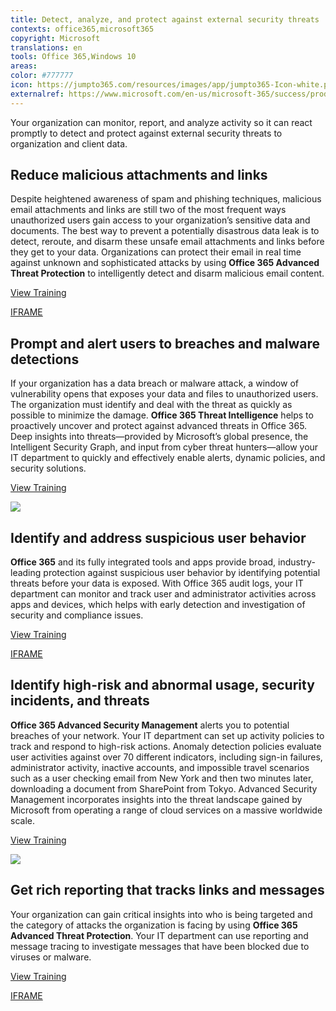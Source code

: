 ```yaml
---
title: Detect, analyze, and protect against external security threats
contexts: office365,microsoft365
copyright: Microsoft
translations: en
tools: Office 365,Windows 10
areas: 
color: #777777
icon: https://jumpto365.com/resources/images/app/jumpto365-Icon-white.png
externalref: https://www.microsoft.com/en-us/microsoft-365/success/productivitylibrary/detect-analyze-and-protect-against-external-security-threats
---
```

Your organization can monitor, report, and analyze activity so it can react promptly to detect and protect against external security threats to organization and client data.


## Reduce malicious attachments and links

Despite heightened awareness of spam and phishing techniques, malicious email attachments and links are still two of the most frequent ways unauthorized users gain access to your organization’s sensitive data and documents. The best way to prevent a potentially disastrous data leak is to detect, reroute, and disarm these unsafe email attachments and links before they get to your data. Organizations can protect their email in real time against unknown and sophisticated attacks by using **Office 365 Advanced Threat Protection** to intelligently detect and disarm malicious email content.

[View Training](https://support.office.com/article/ATP-safe-attachments-in-Office-365-6e13311e-92ae-495e-a619-56d770199170)

[IFRAME](https://www.microsoft.com/en-us/videoplayer/embed/RE1Tzhy)

## Prompt and alert users to breaches and malware detections

If your organization has a data breach or malware attack, a window of vulnerability opens that exposes your data and files to unauthorized users. The organization must identify and deal with the threat as quickly as possible to minimize the damage. **Office 365 Threat Intelligence** helps to proactively uncover and protect against advanced threats in Office 365. Deep insights into threats—provided by Microsoft’s global presence, the Intelligent Security Graph, and input from cyber threat hunters—allow your IT department to quickly and effectively enable alerts, dynamic policies, and security solutions.

[View Training](https://support.office.com/article/Office-365-Threat-Intelligence-overview-32405DA5-BEE1-4A4B-82E5-8399DF94C512)

![](http://img-prod-cms-rt-microsoft-com.akamaized.net/cms/api/am/imageFileData/RE1MPoY?ver=c12f)

## Identify and address suspicious user behavior

**Office 365** and its fully integrated tools and apps provide broad, industry-leading protection against suspicious user behavior by identifying potential threats before your data is exposed. With Office 365 audit logs, your IT department can monitor and track user and administrator activities across apps and devices, which helps with early detection and investigation of security and compliance issues.

[View Training](https://support.office.com/article/Search-the-audit-log-in-the-Office-365-Security-Compliance-Center-0d4d0f35-390b-4518-800e-0c7ec95e946c)

[IFRAME](https://www.microsoft.com/en-us/videoplayer/embed/RE1UzS8)

## Identify high-risk and abnormal usage, security incidents, and threats

**Office 365 Advanced Security Management** alerts you to potential breaches of your network. Your IT department can set up activity policies to track and respond to high-risk actions. Anomaly detection policies evaluate user activities against over 70 different indicators, including sign-in failures, administrator activity, inactive accounts, and impossible travel scenarios such as a user checking email from New York and then two minutes later, downloading a document from SharePoint from Tokyo. Advanced Security Management incorporates insights into the threat landscape gained by Microsoft from operating a range of cloud services on a massive worldwide scale.

[View Training](https://support.office.com/article/Overview-of-Advanced-Security-Management-in-Office-365-81f0ee9a-9645-45ab-ba56-de9cbccab475)

![](http://img-prod-cms-rt-microsoft-com.akamaized.net/cms/api/am/imageFileData/RE1MPff?ver=63de)

## Get rich reporting that tracks links and messages

Your organization can gain critical insights into who is being targeted and the category of attacks the organization is facing by using **Office 365** **Advanced Threat Protection**. Your IT department can use reporting and message tracing to investigate messages that have been blocked due to viruses or malware.

[View Training](https://support.office.com/article/View-the-reports-for-Advanced-Threat-Protection-E47E838C-D99E-4C0B-B9AA-E66C4FAE902F)

[IFRAME](https://www.microsoft.com/en-us/videoplayer/embed/RE1TzhA)


